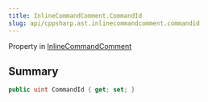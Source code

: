 ```yaml
---
title: InlineCommandComment.CommandId
slug: api/cppsharp.ast.inlinecommandcomment.commandid
---
```

Property in [InlineCommandComment](/api/cppsharp/ast/inlinecommandcomment)

## Summary



```csharp
public uint CommandId { get; set; }
```

